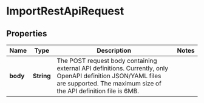 

# ImportRestApiRequest


## Properties

| Name | Type | Description | Notes |
|------------ | ------------- | ------------- | -------------|
|**body** | **String** | The POST request body containing external API definitions. Currently, only OpenAPI definition JSON/YAML files are supported. The maximum size of the API definition file is 6MB. |  |



